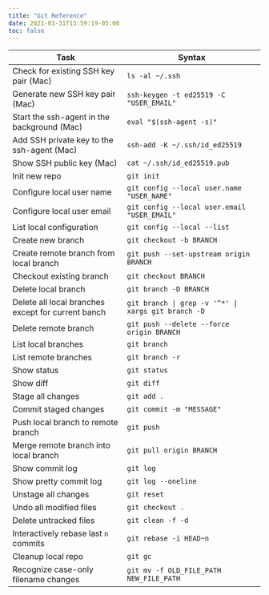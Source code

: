 ```yaml
---
title: "Git Reference"
date: 2021-03-31T15:59:19-05:00
toc: false
---
```


| Task                                               | Syntax                                                           |
| -------------------------------------------------- | ---------------------------------------------------------------- |
| Check for existing SSH key pair (Mac)              | `ls -al ~/.ssh`                                                  |
| Generate new SSH key pair (Mac)                    | `ssh-keygen -t ed25519 -C "USER_EMAIL"`                          |
| Start the ssh-agent in the background (Mac)        | `eval "$(ssh-agent -s)"`                                         |
| Add SSH private key to the ssh-agent (Mac)         | `ssh-add -K ~/.ssh/id_ed25519`                                   |
| Show SSH public key (Mac)                          | `cat ~/.ssh/id_ed25519.pub`                                      |
| Init new repo                                      | `git init`                                                       |
| Configure local user name                          | `git config --local user.name "USER_NAME"`                       |
| Configure local user email                         | `git config --local user.email "USER_EMAIL"`                     |
| List local configuration                           | `git config --local --list`                                      |
| Create new branch                                  | `git checkout -b BRANCH`                                         |
| Create remote branch from local branch             | `git push --set-upstream origin BRANCH`                          |
| Checkout existing branch                           | `git checkout BRANCH`                                            |
| Delete local branch                                | `git branch -D BRANCH`                                           |
| Delete all local branches except for current banch | <code>git branch \| grep -v \'^*\' \| xargs git branch -D</code> |
| Delete remote branch                               | `git push --delete --force origin BRANCH`                        |
| List local branches                                | `git branch`                                                     |
| List remote branches                               | `git branch -r`                                                  |
| Show status                                        | `git status`                                                     |
| Show diff                                          | `git diff`                                                       |
| Stage all changes                                  | `git add .`                                                      |
| Commit staged changes                              | `git commit -m "MESSAGE"`                                        |
| Push local branch to remote branch                 | `git push`                                                       |
| Merge remote branch into local branch              | `git pull origin BRANCH`                                         |
| Show commit log                                    | `git log`                                                        |
| Show pretty commit log                             | `git log --oneline`                                              |
| Unstage all changes                                | `git reset`                                                      |
| Undo all modified files                            | `git checkout .`                                                 |
| Delete untracked files                             | `git clean -f -d`                                                |
| Interactively rebase last `n` commits              | `git rebase -i HEAD~n`                                           |
| Cleanup local repo                                 | `git gc`                                                         |
| Recognize case-only filename changes               | `git mv -f OLD_FILE_PATH NEW_FILE_PATH`                          |
